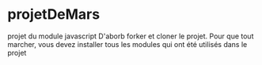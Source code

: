 # projetDeMars
projet du module javascript
D'aborb forker et cloner le projet.
Pour que tout marcher, vous devez installer tous les modules  qui ont été utilisés dans le projet
